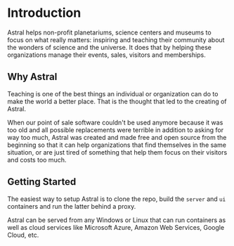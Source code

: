 # Introduction

Astral helps non-profit planetariums, science centers and museums to focus on what really matters: inspiring and teaching their community about the wonders of science and the universe. It does that by helping these organizations manage their events, sales, visitors and memberships.

## Why Astral

Teaching is one of the best things an individual or organization can do to make the world a better place. That is the thought that led to the creating of Astral.

When our point of sale software couldn't be used anymore because it was too old and all possible replacements were terrible in addition to asking for way too much, Astral was created and made free and open source from the beginning so that it can help organizations that find themselves in the same situation, or are just tired of something that help them focus on their visitors and costs too much.

## Getting Started

The easiest way to setup Astral is to clone the repo, build the `server` and `ui` containers and run the latter behind a proxy.

Astral can be served from any Windows or Linux that can run containers as well as cloud services like Microsoft Azure, Amazon Web Services, Google Cloud, etc.
